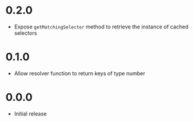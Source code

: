 # 0.2.0
- Expose `getMatchingSelector` method to retrieve the instance of cached selectors

# 0.1.0
- Allow resolver function to return keys of type number

# 0.0.0
- Initial release
